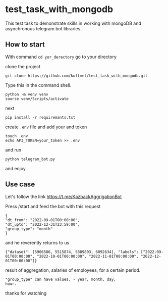 # test_task_with_mongodb
This test task  to demonstrate skills in working with mongoDB and asynchronous telegram bot libraries.

## How to start
With command <code>cd yor_derectory</code> go to your directory

clone the project

```
git clone https://github.com/kultmet/test_task_with_mongodb.git
```
Type this in the command shell.

```
python -m venv venv
sourse venv/Scripts/activate
```
next

```
pip install -r requiremants.txt
```

create <code>.env</code> file and add your and token
```
touch .env
echo API_TOKEN=your_token >> .env
```
and run

```
python telegram_bot.py
```
and enjoy

## Use case

Let's follow the link https://t.me/KazbackAggrigationBot

Press /start
and feed the bot with this request
```
{
"dt_from": "2022-09-01T00:00:00",
"dt_upto": "2022-12-31T23:59:00",
"group_type": "month"
}
```
and he reverently returns to us
```
{"dataset": [5906586, 5515874, 5889803, 6092634], "labels": ["2022-09-01T00:00:00", "2022-10-01T00:00:00", "2022-11-01T00:00:00", "2022-12-01T00:00:00"]}
```
result of aggregation, salaries of employees, for a certain period.

<code>"group_type" can have values, - year, month, day, hour.</code>

thanks for watching
